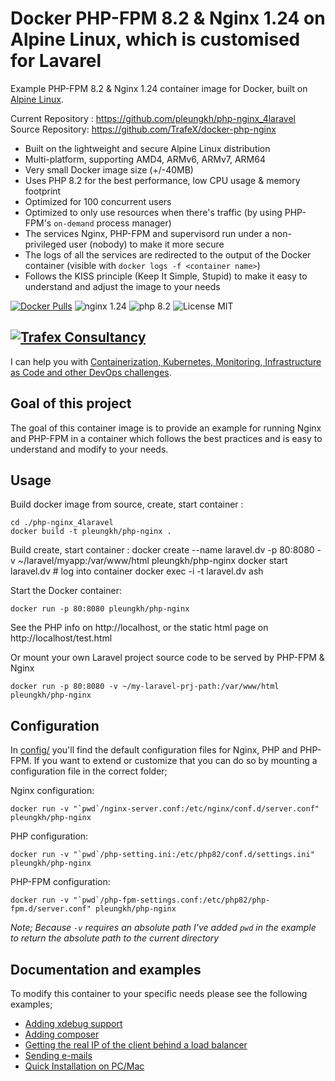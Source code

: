 # Docker PHP-FPM 8.2 & Nginx 1.24 on Alpine Linux, which is customised for Lavarel   
Example PHP-FPM 8.2 & Nginx 1.24 container image for Docker, built on [Alpine Linux](https://www.alpinelinux.org/).

Current Repository : https://github.com/pleungkh/php-nginx_4laravel
Source Repository: https://github.com/TrafeX/docker-php-nginx


* Built on the lightweight and secure Alpine Linux distribution
* Multi-platform, supporting AMD4, ARMv6, ARMv7, ARM64
* Very small Docker image size (+/-40MB)
* Uses PHP 8.2 for the best performance, low CPU usage & memory footprint
* Optimized for 100 concurrent users
* Optimized to only use resources when there's traffic (by using PHP-FPM's `on-demand` process manager)
* The services Nginx, PHP-FPM and supervisord run under a non-privileged user (nobody) to make it more secure
* The logs of all the services are redirected to the output of the Docker container (visible with `docker logs -f <container name>`)
* Follows the KISS principle (Keep It Simple, Stupid) to make it easy to understand and adjust the image to your needs

[![Docker Pulls](https://img.shields.io/docker/pulls/trafex/php-nginx.svg)](https://hub.docker.com/r/trafex/php-nginx/)
![nginx 1.24](https://img.shields.io/badge/nginx-1.24-brightgreen.svg)
![php 8.2](https://img.shields.io/badge/php-8.2-brightgreen.svg)
![License MIT](https://img.shields.io/badge/license-MIT-blue.svg)

## [![Trafex Consultancy](https://timdepater.com/logo/mini-logo.png)](https://timdepater.com?mtm_campaign=github)
I can help you with [Containerization, Kubernetes, Monitoring, Infrastructure as Code and other DevOps challenges](https://timdepater.com/?mtm_campaign=github).


## Goal of this project
The goal of this container image is to provide an example for running Nginx and PHP-FPM in a container which follows
the best practices and is easy to understand and modify to your needs.

## Usage


Build docker image from source,  create, start container  :

    cd ./php-nginx_4laravel
    docker build -t pleungkh/php-nginx .

Build create, start container  :
    docker create --name laravel.dv -p 80:8080 -v ~/laravel/myapp:/var/www/html pleungkh/php-nginx
    docker start laravel.dv
    # log into container
    docker exec -i -t laravel.dv ash 

Start the Docker container:

    docker run -p 80:8080 pleungkh/php-nginx

See the PHP info on http://localhost, or the static html page on http://localhost/test.html

Or mount your own Laravel project source code to be served by PHP-FPM & Nginx

    docker run -p 80:8080 -v ~/my-laravel-prj-path:/var/www/html pleungkh/php-nginx

## Configuration
In [config/](config/) you'll find the default configuration files for Nginx, PHP and PHP-FPM.
If you want to extend or customize that you can do so by mounting a configuration file in the correct folder;

Nginx configuration:

    docker run -v "`pwd`/nginx-server.conf:/etc/nginx/conf.d/server.conf" pleungkh/php-nginx

PHP configuration:

    docker run -v "`pwd`/php-setting.ini:/etc/php82/conf.d/settings.ini" pleungkh/php-nginx

PHP-FPM configuration:

    docker run -v "`pwd`/php-fpm-settings.conf:/etc/php82/php-fpm.d/server.conf" pleungkh/php-nginx

_Note; Because `-v` requires an absolute path I've added `pwd` in the example to return the absolute path to the current directory_

## Documentation and examples
To modify this container to your specific needs please see the following examples;

* [Adding xdebug support](docs/xdebug-support.md)
* [Adding composer](docs/composer-support.md)
* [Getting the real IP of the client behind a load balancer](docs/real-ip-behind-loadbalancer.md)
* [Sending e-mails](docs/sending-emails.md)
* [Quick Installation on PC/Mac](docs/quick_install.md)
